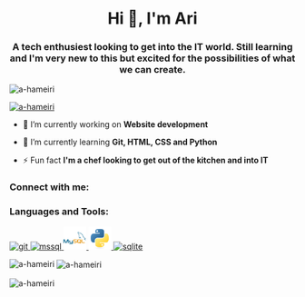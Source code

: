 <h1 align="center">Hi 👋, I'm Ari</h1>
<h3 align="center">A tech enthusiest looking to get into the IT world. Still learning and I'm very new to this but excited for the possibilities of what we can create.</h3>

<p align="left"> <img src="https://komarev.com/ghpvc/?username=a-hameiri&label=Profile%20views&color=0e75b6&style=flat" alt="a-hameiri" /> </p>

<p align="left"> <a href="https://github.com/ryo-ma/github-profile-trophy"><img src="https://github-profile-trophy.vercel.app/?username=a-hameiri" alt="a-hameiri" /></a> </p>

- 🔭 I’m currently working on **Website development**

- 🌱 I’m currently learning **Git, HTML, CSS and Python**

- ⚡ Fun fact **I'm a chef looking to get out of the kitchen and into IT**

<h3 align="left">Connect with me:</h3>
<p align="left">
</p>

<h3 align="left">Languages and Tools:</h3>
<p align="left"> <a href="https://git-scm.com/" target="_blank" rel="noreferrer"> <img src="https://www.vectorlogo.zone/logos/git-scm/git-scm-icon.svg" alt="git" width="40" height="40"/> </a> <a href="https://www.microsoft.com/en-us/sql-server" target="_blank" rel="noreferrer"> <img src="https://www.svgrepo.com/show/303229/microsoft-sql-server-logo.svg" alt="mssql" width="40" height="40"/> </a> <a href="https://www.mysql.com/" target="_blank" rel="noreferrer"> <img src="https://raw.githubusercontent.com/devicons/devicon/master/icons/mysql/mysql-original-wordmark.svg" alt="mysql" width="40" height="40"/> </a> <a href="https://www.python.org" target="_blank" rel="noreferrer"> <img src="https://raw.githubusercontent.com/devicons/devicon/master/icons/python/python-original.svg" alt="python" width="40" height="40"/> </a> <a href="https://www.sqlite.org/" target="_blank" rel="noreferrer"> <img src="https://www.vectorlogo.zone/logos/sqlite/sqlite-icon.svg" alt="sqlite" width="40" height="40"/> </a> </p>

<p><img align="left" src="https://github-readme-stats.vercel.app/api/top-langs?username=a-hameiri&show_icons=true&locale=en&layout=compact" alt="a-hameiri" /></p>

<p>&nbsp;<img align="center" src="https://github-readme-stats.vercel.app/api?username=a-hameiri&show_icons=true&locale=en" alt="a-hameiri" /></p>

<p><img align="center" src="https://github-readme-streak-stats.herokuapp.com/?user=a-hameiri&" alt="a-hameiri" /></p>

